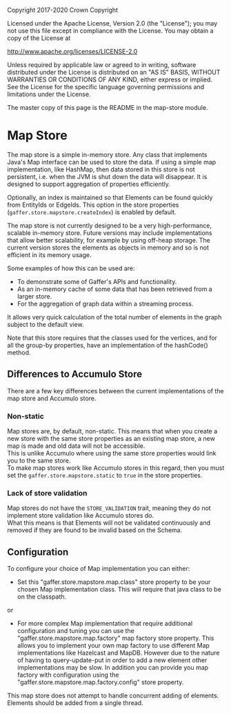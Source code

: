 Copyright 2017-2020 Crown Copyright

Licensed under the Apache License, Version 2.0 (the "License");
you may not use this file except in compliance with the License.
You may obtain a copy of the License at

  http://www.apache.org/licenses/LICENSE-2.0

Unless required by applicable law or agreed to in writing, software
distributed under the License is distributed on an "AS IS" BASIS,
WITHOUT WARRANTIES OR CONDITIONS OF ANY KIND, either express or implied.
See the License for the specific language governing permissions and
limitations under the License.

The master copy of this page is the README in the map-store module.

Map Store
===================

The map store is a simple in-memory store. 
Any class that implements Java's Map interface can be used to store the data.
If using a simple map implementation, like HashMap, then data stored in this store is not persistent, i.e. when the JVM is shut down the data will disappear. It is designed to support aggregation of properties efficiently.  

Optionally, an index is maintained so that Elements can be found quickly from EntityIds or EdgeIds.  This option in the store properties (`gaffer.store.mapstore.createIndex`) is enabled by default.

The map store is not currently designed to be a very high-performance, scalable in-memory store. 
Future versions may include implementations that allow better scalability, for example by using off-heap storage. 
The current version stores the elements as objects in memory and so is not efficient in its memory usage.

Some examples of how this can be used are:

- To demonstrate some of Gaffer's APIs and functionality.
- As an in-memory cache of some data that has been retrieved from a larger store.
- For the aggregation of graph data within a streaming process.

It allows very quick calculation of the total number of elements in the graph subject to the default view.

Note that this store requires that the classes used for the vertices, and for all the group-by properties, have an implementation of the hashCode() method.

## Differences to Accumulo Store
There are a few key differences between the current implementations of the map store and Accumulo store.

### Non-static
Map stores are, by default, non-static. This means that when you create a new store with the same store properties as an existing map store, a new map is made and old data will not be accessible.  
This is unlike Accumulo where using the same store properties would link you to the same store.  
To make map stores work like Accumulo stores in this regard, then you must set the `gaffer.store.mapstore.static` to `true` in the store properties.

### Lack of store validation
Map stores do not have the `STORE_VALIDATION` trait, meaning they do not implement store validation like Accumulo stores do.  
What this means is that Elements will not be validated continuously and removed if they are found to be invalid based on the Schema.   

## Configuration
To configure your choice of Map implementation you can either:

- Set this "gaffer.store.mapstore.map.class" store property to be your chosen Map implementation class. This will require that java class to be on the classpath.

or

- For more complex Map implementation that require additional configuration and tuning you can use the "gaffer.store.mapstore.map.factory" map factory store property.
This allows you to implement your own map factory to use different Map implementations like Hazelcast and MapDB. 
However due to the nature of having to query-update-put in order to add a new element other implementations may be slow. 
In addition you can provide you map factory with configuration using the "gaffer.store.mapstore.map.factory.config" store property.

This map store does not attempt to handle concurrent adding of elements. Elements should be added from a single thread.


